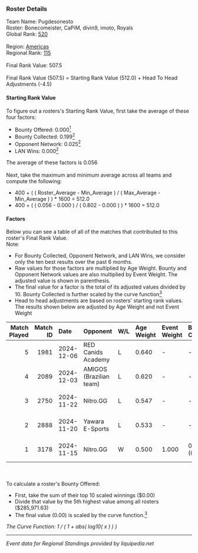 ### Roster Details<br />
Team Name: Pugdesonesto<br />
Roster: Bonecomeister, CaPiM, divin9, imoto, Royals<br />
Global Rank: [520](../../standings_global_2025_02_28.md)<br />
<br />
Region: [Americas]( ../../standings_americas_2025_02_28.md)<br />
Regional Rank: [115]( ../../standings_americas_2025_02_28.md)<br />
<br />
Final Rank Value:  507.5<br />
<br />
Final Rank Value (507.5) = Starting Rank Value (512.0) + Head To Head Adjustments (-4.5)<br />

#### Starting Rank Value<br />
To figure out a rosters's Starting Rank Value, first take the average of these four factors:<br />
- Bounty Offered: 0.000[<sup>1</sup>](#table2)
- Bounty Collected: 0.199[<sup>2</sup>](#table1)
- Opponent Network: 0.025[<sup>2</sup>](#table1)
- LAN Wins: 0.000[<sup>2</sup>](#table1)

The average of these factors is 0.056<br />
<br />
Next, take the maximum and minimum average across all teams and compute the following:<br />
- 400 + ( ( Roster_Average - Min_Average ) / ( Max_Average - Min_Average ) ) * 1600 = 512.0
- 400 + ( ( 0.056 - 0.000 ) / ( 0.802 - 0.000 ) ) * 1600 = 512.0


#### Factors<br />
Below you can see a table of all of the matches that contributed to this roster's Final Rank Value.<br />
Note:<br />

- For Bounty Collected, Opponent Network, and LAN Wins, we consider only the ten best results over the past 6 months.
- Raw values for those factors are multiplied by Age Weight. Bounty and Opponent Network values are also multiplied by Event Weight. The adjusted value is shown in parenthesis.
- The final value for a factor is the total of its adjusted values divided by 10. Bounty Collected is further scaled by the curve function[<sup>3</sup>](#curveFunction)
- Head to head adjustments are based on rosters' starting rank values. The results shown below are adjusted by Age Weight and not Event Weight
<span id="table1"></span><br />


| Match Played | Match ID | Date       | Opponent                | W/L | Age Weight | Event Weight | Bounty Collected | Opponent Network | LAN Wins  | H2H Adj. | Roster                                      |
| -: | -: | :- | :- | :- | :- | :- | :- | :- | :- | -: | :- |
|            5 |     1981 | 2024-12-06 | RED Canids Academy      | L   | 0.640      | -            | -                | -                | -         |    -2.89 | Bonecomeister, CaPiM, divin9, imoto, Royals |
|            4 |     2089 | 2024-12-03 | AMIGOS (Brazilian team) | L   | 0.620      | -            | -                | -                | -         |    -8.22 | Bonecomeister, CaPiM, divin9, imoto, Royals |
|            3 |     2750 | 2024-11-22 | Nitro.GG                | L   | 0.547      | -            | -                | -                | -         |    -3.44 | Bonecomeister, divin9, imoto, phx, Royals   |
|            2 |     2888 | 2024-11-20 | Yawara E-Sports         | L   | 0.533      | -            | -                | -                | -         |    -2.53 | Bonecomeister, divin9, imoto, phx, Royals   |
|            1 |     3178 | 2024-11-15 | Nitro.GG                | W   | 0.500      | 1.000        | 0.002 (0.001)    | 0.507 (0.254)    | 0 (0.000) |    12.56 | Bonecomeister, divin9, imoto, phx, Royals   |

<br />
<span id="table2"></span><br />
To calculate a roster's Bounty Offered:<br />

- First, take the sum of their top 10 scaled winnings ($0.00)
- Divide that value by the 5th highest value among all rosters ($285,971.63)
- The final value (0.00) is scaled by the curve function.[<sup>3</sup>](#curveFunction)

<span id="curveFunction"></span>_The Curve Function: 1 / ( 1 + abs( log10( x ) ) )_<br />

---
_Event data for Regional Standings provided by liquipedia.net_<br />
